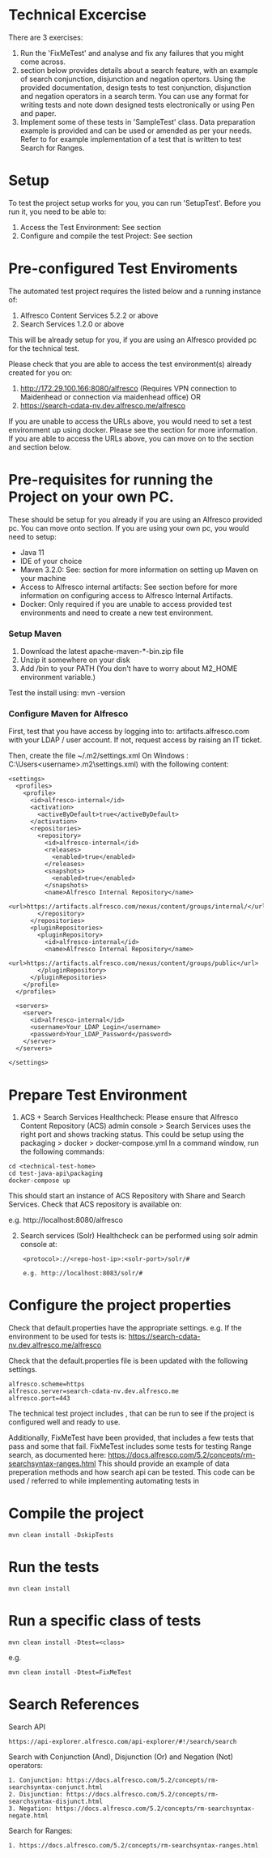 # Technical Excercise

There are 3 exercises:

1. Run the 'FixMeTest' and analyse and fix any failures that you might come across.
2. <Search References> section below provides details about a search feature, with an example of search conjunction, disjunction and negation opertors. Using the provided documentation, design tests to test conjunction, disjunction and negation operators in a search term. You can use any format for writing tests and note down designed tests electronically or using Pen and paper. 
3. Implement some of these tests in 'SampleTest' class. Data preparation example is provided and can be used or amended as per your needs. Refer to <FixMeTest> for example implementation of a test that is written to test Search for Ranges.

# Setup
To test the project setup works for you, you can run 'SetupTest'. Before you run it, you need to be able to:
1. Access the Test Environment: See <Pre-configured Test Enviroments> section
2. Configure and compile the test Project: See <Configure the project properties> section

# Pre-configured Test Enviroments

The automated test project requires the <Pre-requisites> listed below and a running instance of: 
1. Alfresco Content Services 5.2.2 or above 
2. Search Services 1.2.0 or above

This will be already setup for you, if you are using an Alfresco provided pc for the technical test.

Please check that you are able to access the test environment(s) already created for you on:
1. http://172.29.100.166:8080/alfresco (Requires VPN connection to Maidenhead or connection via maidenhead office) OR
2. https://search-cdata-nv.dev.alfresco.me/alfresco

If you are unable to access the URLs above, you would need to set a test environment up using docker. Please see the section <Prepare Test Environment> for more information.
If you are able to access the URLs above, you can move on to the section <Configure the project properties> and <Compile the Project> section below.

# Pre-requisites for running the Project on your own PC.

These should be setup for you already if you are using an Alfresco provided pc. You can move onto <Configure the project properties> section.
If you are using your own pc, you would need to setup:

- Java 11
- IDE of your choice
- Maven 3.2.0: See: <Maven Setup> section for more information on setting up Maven on your machine
- Access to Alfresco internal artifacts: See <Configure Maven for Alfresco> section before for more information on configuring access to Alfresco Internal Artifacts.
- Docker: Only required if you are unable to access provided test environments and need to create a new test environment.

### Setup Maven

1. Download the latest apache-maven-*-bin.zip file
2. Unzip it somewhere on your disk
3. Add <InstallDir>/bin to your PATH (You don't have to worry about M2_HOME environment variable.)

Test the install using: mvn -version

### Configure Maven for Alfresco

First, test that you have access by logging into to: artifacts.alfresco.com with your LDAP / user account.
If not, request access by raising an IT ticket.

Then, create the file ~/.m2/settings.xml
On Windows : C:\Users\<username>\.m2\settings.xml) with the following content:

```
<settings>
  <profiles>
    <profile>
      <id>alfresco-internal</id>
      <activation>
        <activeByDefault>true</activeByDefault>
      </activation>
      <repositories>
        <repository>
          <id>alfresco-internal</id>
          <releases>
            <enabled>true</enabled>
          </releases>
          <snapshots>
            <enabled>true</enabled>
          </snapshots>
          <name>Alfresco Internal Repository</name>
          <url>https://artifacts.alfresco.com/nexus/content/groups/internal/</url>
        </repository>
      </repositories>
      <pluginRepositories>
        <pluginRepository>
          <id>alfresco-internal</id>
          <name>Alfresco Internal Repository</name>
          <url>https://artifacts.alfresco.com/nexus/content/groups/public</url>
        </pluginRepository>
      </pluginRepositories>
    </profile>
  </profiles>

  <servers>
    <server>
      <id>alfresco-internal</id>
      <username>Your_LDAP_Login</username>
      <password>Your_LDAP_Password</password>
    </server>
  </servers>

</settings>
```

# Prepare Test Environment

1. ACS + Search Services Healthcheck: 
Please ensure that Alfresco Content Repository (ACS) admin console > Search Services uses the right port and shows tracking status.
This could be setup using the packaging > docker > docker-compose.yml
In a command window, run the following commands:

```
cd <technical-test-home>
cd test-java-api\packaging 
docker-compose up
```

This should start an instance of ACS Repository with Share and Search Services.
Check that ACS repository is available on:

e.g. http://localhost:8080/alfresco
    
2. Search services (Solr) Healthcheck can be performed using solr admin console at:

```
    <protocol>://<repo-host-ip>:<solr-port>/solr/#

    e.g. http://localhost:8083/solr/#
```

# Configure the project properties

Check that default.properties have the appropriate settings. e.g.
If the environment to be used for tests is: https://search-cdata-nv.dev.alfresco.me/alfresco

Check that the default.properties file is been updated with the following settings.

```
alfresco.scheme=https
alfresco.server=search-cdata-nv.dev.alfresco.me
alfresco.port=443
```

The technical test project includes <SetupTest>, that can be run to see if the project is configured well and ready to use.

Additionally, FixMeTest have been provided, that includes a few tests that pass and some that fail.
FixMeTest includes some tests for testing Range search, as documented here: https://docs.alfresco.com/5.2/concepts/rm-searchsyntax-ranges.html
This should provide an example of data preperation methods and how search api can be tested. 
This code can be used / referred to while implementing automating tests in <SampleTest>

# Compile the project

`mvn clean install -DskipTests`

# Run the tests
`mvn clean install`

# Run a specific class of tests
`mvn clean install -Dtest=<class>`

e.g.

`mvn clean install -Dtest=FixMeTest`

# Search References

Search API

```
https://api-explorer.alfresco.com/api-explorer/#!/search/search
```

Search with Conjunction (And), Disjunction (Or) and Negation (Not) operators:

```
1. Conjunction: https://docs.alfresco.com/5.2/concepts/rm-searchsyntax-conjunct.html
2. Disjunction: https://docs.alfresco.com/5.2/concepts/rm-searchsyntax-disjunct.html
3. Negation: https://docs.alfresco.com/5.2/concepts/rm-searchsyntax-negate.html
```

Search for Ranges:

```
1. https://docs.alfresco.com/5.2/concepts/rm-searchsyntax-ranges.html
```